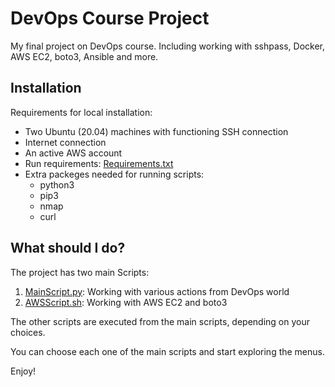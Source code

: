 # DevOps Course Project

My final project on DevOps course. Including working with sshpass, Docker, AWS EC2, boto3, Ansible and more.



## Installation

Requirements for local installation:
- Two Ubuntu (20.04) machines with functioning SSH connection
- Internet connection
- An active AWS account
- Run requirements: [Requirements.txt](requirements.txt)
- Extra packeges needed for running scripts:
  - python3
  - pip3
  - nmap
  - curl


## What should I do?

The project has two main Scripts:
1. [MainScript.py](MainScript.py): Working with various actions from DevOps world
2. [AWSScript.sh](AWSScript.sh): Working with AWS EC2 and boto3

The other scripts are executed from the main scripts, depending on your choices.

You can choose each one of the main scripts and start exploring the menus.

Enjoy!
